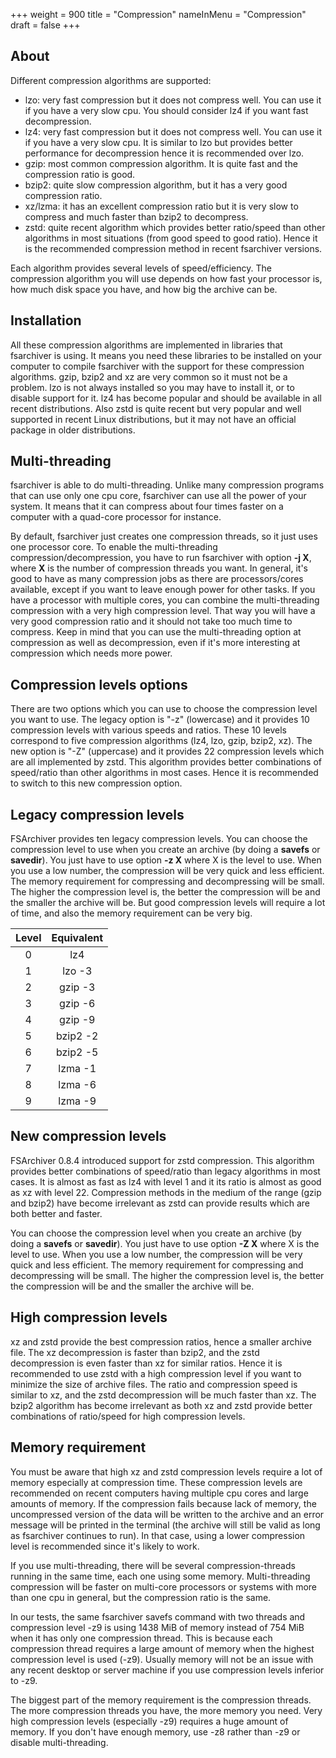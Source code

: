 +++
weight = 900
title = "Compression"
nameInMenu = "Compression"
draft = false
+++

## About
Different compression algorithms are supported:

* lzo: very fast compression but it does not compress well. You can use it
if you have a very slow cpu. You should consider lz4 if you want fast decompression.
* lz4: very fast compression but it does not compress well. You can use it
if you have a very slow cpu. It is similar to lzo but provides better performance
for decompression hence it is recommended over lzo.
* gzip: most common compression algorithm. It is quite fast and the compression
ratio is good.
* bzip2: quite slow compression algorithm, but it has a very good compression ratio.
* xz/lzma: it has an excellent compression ratio but it is very slow to compress
and much faster than bzip2 to decompress.
* zstd: quite recent algorithm which provides better ratio/speed than other
algorithms in most situations (from good speed to good ratio). Hence it is the
recommended compression method in recent fsarchiver versions.

Each algorithm provides several levels of speed/efficiency. The compression
algorithm you will use depends on how fast your processor is, how much disk
space you have, and how big the archive can be.

## Installation
All these compression algorithms are implemented in libraries that fsarchiver is
using. It means you need these libraries to be installed on your computer to
compile fsarchiver with the support for these compression algorithms. gzip,
bzip2 and xz are very common so it must not be a problem. lzo is not always
installed so you may have to install it, or to disable support for it. lz4 has
become popular and should be available in all recent distributions. Also zstd
is quite recent but very popular and well supported in recent Linux
distributions, but it may not have an official package in older distributions.

## Multi-threading
fsarchiver is able to do multi-threading. Unlike many compression programs that
can use only one cpu core, fsarchiver can use all the power of your system. It
means that it can compress about four times faster on a computer with a quad-core
processor for instance.

By default, fsarchiver just creates one compression threads, so it just uses one
processor core. To enable the multi-threading compression/decompression, you have
to run fsarchiver with option **-j X**, where **X** is the number
of compression threads you want. In general, it's good to have as many
compression jobs as there are processors/cores available, except if you want to
leave enough power for other tasks. If you have a processor with multiple cores,
you can combine the multi-threading compression with a very high compression
level. That way you will have a very good compression ratio and it should not
take too much time to compress. Keep in mind that you can use the
multi-threading option at compression as well as decompression, even if it's
more interesting at compression which needs more power.

## Compression levels options
There are two options which you can use to choose the compression level you want
to use. The legacy option is "-z" (lowercase) and it provides 10 compression
levels with various speeds and ratios. These 10 levels correspond to five
compression algorithms (lz4, lzo, gzip, bzip2, xz). The new option is "-Z"
(uppercase) and it provides 22 compression levels which are all implemented by
zstd. This algorithm provides better combinations of speed/ratio than other
algorithms in most cases. Hence it is recommended to switch to this new
compression option.

## Legacy compression levels
FSArchiver provides ten legacy compression levels. You can choose the
compression level to use when you create an archive (by doing a **savefs** or
**savedir**). You just have to use option **-z X** where X is the level to
use. When you use a low number, the compression will be very quick and less
efficient. The memory requirement for compressing and decompressing will be
small. The higher the compression level is, the better the compression will be
and the smaller the archive will be. But good compression levels will require a
lot of time, and also the memory requirement can be very big.

| **Level** | **Equivalent** |
|:---------:|:--------------:|
| 0         | lz4            |
| 1         | lzo -3         |
| 2         | gzip -3        |
| 3         | gzip -6        |
| 4         | gzip -9        |
| 5         | bzip2 -2       |
| 6         | bzip2 -5       |
| 7         | lzma -1        |
| 8         | lzma -6        |
| 9         | lzma -9        |

## New compression levels
FSArchiver 0.8.4 introduced support for zstd compression. This algorithm
provides better combinations of speed/ratio than legacy algorithms in most
cases. It is almost as fast as lz4 with level 1 and it its ratio is almost as
good as xz with level 22. Compression methods in the medium of the range (gzip
and bzip2) have become irrelevant as zstd can provide results which are both
better and faster.

You can choose the compression level when you create an archive (by doing a
**savefs** or **savedir**). You just have to use option **-Z X** where X is the
level to use. When you use a low number, the compression will be very quick and
less efficient. The memory requirement for compressing and decompressing will be
small. The higher the compression level is, the better the compression will be
and the smaller the archive will be.

## High compression levels
xz and zstd provide the best compression ratios, hence a smaller archive file.
The xz decompression is faster than bzip2, and the zstd decompression is even
faster than xz for similar ratios. Hence it is recommended to use zstd with a
high compression level if you want to minimize the size of archive files. The
ratio and compression speed is similar to xz, and the zstd decompression will
be much faster than xz. The bzip2 algorithm has become irrelevant as both xz and
zstd provide better combinations of ratio/speed for high compression levels.

## Memory requirement
You must be aware that high xz and zstd compression levels require a lot of memory
especially at compression time. These compression levels are recommended on
recent computers having multiple cpu cores and large amounts of memory. If the
compression fails because lack of memory, the uncompressed version of the data
will be written to the archive and an error message will be printed in the terminal
(the archive will still be valid as long as fsarchiver continues to run). In that
case, using a lower compression level is recommended since it's likely to work.

If you use multi-threading, there will be several compression-threads running in
the same time, each one using some memory. Multi-threading compression will be
faster on multi-core processors or systems with more than one cpu in general, but
the compression ratio is the same.

In our tests, the same fsarchiver savefs command with two threads and compression
level -z9 is using 1438 MiB of memory instead of 754 MiB when it has only one
compression thread. This is because each compression thread requires a large amount
of memory when the highest compression level is used (-z9). Usually memory will not
be an issue with any recent desktop or server machine if you use compression levels
inferior to -z9.

The biggest part of the memory requirement is the compression threads. The more
compression threads you have, the more memory you need. Very high compression
levels (especially -z9) requires a huge amount of memory. If you don't have
enough memory, use -z8 rather than -z9 or disable multi-threading.
